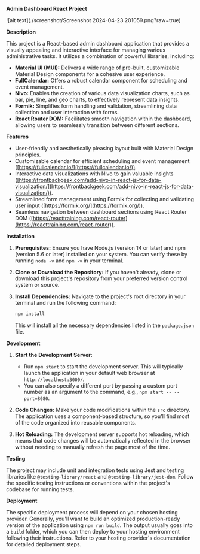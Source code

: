 **Admin Dashboard React Project**

![alt text](./screenshot/Screenshot 2024-04-23 201059.png?raw=true)

**Description**

This project is a React-based admin dashboard application that provides a visually appealing and interactive interface for managing various administrative tasks. It utilizes a combination of powerful libraries, including:

- **Material UI (MUI):** Delivers a wide range of pre-built, customizable Material Design components for a cohesive user experience.
- **FullCalendar:** Offers a robust calendar component for scheduling and event management.
- **Nivo:** Enables the creation of various data visualization charts, such as bar, pie, line, and geo charts, to effectively represent data insights.
- **Formik:** Simplifies form handling and validation, streamlining data collection and user interaction with forms.
- **React Router DOM:** Facilitates smooth navigation within the dashboard, allowing users to seamlessly transition between different sections.

**Features**

- User-friendly and aesthetically pleasing layout built with Material Design principles.
- Customizable calendar for efficient scheduling and event management ([https://fullcalendar.io/](https://fullcalendar.io/)).
- Interactive data visualizations with Nivo to gain valuable insights ([https://frontbackgeek.com/add-nivo-in-react-js-for-data-visualization/](https://frontbackgeek.com/add-nivo-in-react-js-for-data-visualization/)).
- Streamlined form management using Formik for collecting and validating user input ([https://formik.org/](https://formik.org/)).
- Seamless navigation between dashboard sections using React Router DOM ([https://reacttraining.com/react-router](https://reacttraining.com/react-router)).

**Installation**

1. **Prerequisites:** Ensure you have Node.js (version 14 or later) and npm (version 5.6 or later) installed on your system. You can verify these by running `node -v` and `npm -v` in your terminal.
2. **Clone or Download the Repository:** If you haven't already, clone or download this project's repository from your preferred version control system or source.
3. **Install Dependencies:** Navigate to the project's root directory in your terminal and run the following command:

   ```bash
   npm install
   ```

   This will install all the necessary dependencies listed in the `package.json` file.

**Development**

1. **Start the Development Server:**
   - Run `npm start` to start the development server. This will typically launch the application in your default web browser at `http://localhost:3000/`.
   - You can also specify a different port by passing a custom port number as an argument to the command, e.g., `npm start -- --port=8080`.

2. **Code Changes:** Make your code modifications within the `src` directory. The application uses a component-based structure, so you'll find most of the code organized into reusable components.
3. **Hot Reloading:** The development server supports hot reloading, which means that code changes will be automatically reflected in the browser without needing to manually refresh the page most of the time.

**Testing**

The project may include unit and integration tests using Jest and testing libraries like `@testing-library/react` and `@testing-library/jest-dom`. Follow the specific testing instructions or conventions within the project's codebase for running tests.

**Deployment**

The specific deployment process will depend on your chosen hosting provider. Generally, you'll want to build an optimized production-ready version of the application using `npm run build`. The output usually goes into a `build` folder, which you can then deploy to your hosting environment following their instructions. Refer to your hosting provider's documentation for detailed deployment steps.
